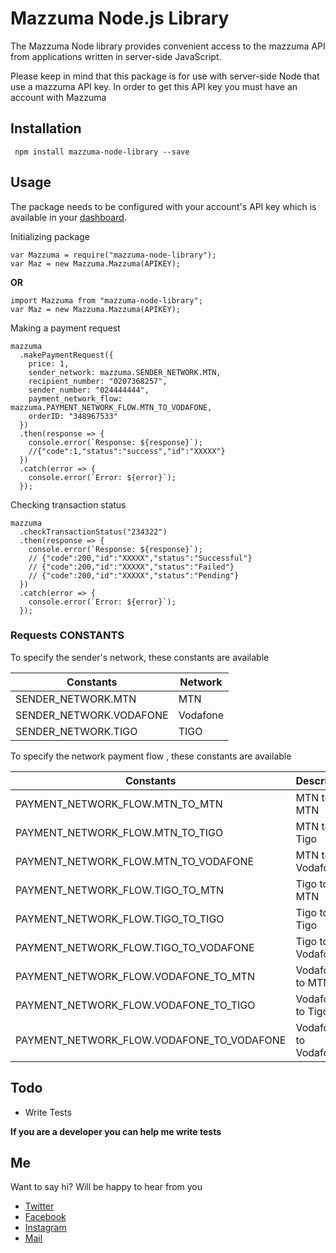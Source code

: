 # Mazzuma Node.js Library

The Mazzuma Node library provides convenient access to the mazzuma API from applications written in server-side JavaScript.

Please keep in mind that this package is for use with server-side Node that use a mazzuma API key. In order to get this API key you must have an account with Mazzuma

## Installation

     npm install mazzuma-node-library --save

## Usage

The package needs to be configured with your account's API key which is available in your [dashboard](https://dashboard.mazzuma.com/apikey.php).

Initializing package

```
var Mazzuma = require("mazzuma-node-library");
var Maz = new Mazzuma.Mazzuma(APIKEY);
```

**OR**

```
import Mazzuma from "mazzuma-node-library";
var Maz = new Mazzuma.Mazzuma(APIKEY);
```

Making a payment request

```
mazzuma
  .makePaymentRequest({
    price: 1,
    sender_network: mazzuma.SENDER_NETWORK.MTN,
    recipient_number: "0207368257",
    sender_number: "024444444",
    payment_network_flow: mazzuma.PAYMENT_NETWORK_FLOW.MTN_TO_VODAFONE,
    orderID: "348967533"
  })
  .then(response => {
    console.error(`Response: ${response}`);
    //{"code":1,"status":"success","id":"XXXXX"}
  })
  .catch(error => {
    console.error(`Error: ${error}`);
  });
```

Checking transaction status

```
mazzuma
  .checkTransactionStatus("234322")
  .then(response => {
    console.error(`Response: ${response}`);
    // {"code":200,"id":"XXXXX","status":"Successful"}
    // {"code":200,"id":"XXXXX","status":"Failed"}
    // {"code":200,"id":"XXXXX","status":"Pending"}
  })
  .catch(error => {
    console.error(`Error: ${error}`);
  });
```

### Requests CONSTANTS

To specify the sender's network, these constants are available

| Constants               | Network  |
| ----------------------- | -------- |
| SENDER_NETWORK.MTN      | MTN      |
| SENDER_NETWORK.VODAFONE | Vodafone |
| SENDER_NETWORK.TIGO     | TIGO     |

To specify the network payment flow , these constants are available

| Constants                                 | Description          |
| ----------------------------------------- | -------------------- |
| PAYMENT_NETWORK_FLOW.MTN_TO_MTN           | MTN to MTN           |
| PAYMENT_NETWORK_FLOW.MTN_TO_TIGO          | MTN to Tigo          |
| PAYMENT_NETWORK_FLOW.MTN_TO_VODAFONE      | MTN to Vodafone      |
| PAYMENT_NETWORK_FLOW.TIGO_TO_MTN          | Tigo to MTN          |
| PAYMENT_NETWORK_FLOW.TIGO_TO_TIGO         | Tigo to Tigo         |
| PAYMENT_NETWORK_FLOW.TIGO_TO_VODAFONE     | Tigo to Vodafone     |
| PAYMENT_NETWORK_FLOW.VODAFONE_TO_MTN      | Vodafone to MTN      |
| PAYMENT_NETWORK_FLOW.VODAFONE_TO_TIGO     | Vodafone to Tigo     |
| PAYMENT_NETWORK_FLOW.VODAFONE_TO_VODAFONE | Vodafone to Vodafone |

## Todo

- Write Tests

**If you are a developer you can help me write tests**

## Me

Want to say hi? Will be happy to hear from you

- [Twitter](http:///www.twitter.com/asadadams)
- [Facebook](http://www.facebook.com/asad.adams)
- [Instagram](http://www.instagram.com/asadadams)
- [Mail](clarkpeace.adams@gmail.com)

